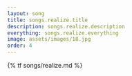 ```yaml
---
layout: song
title: songs.realize.title
description: songs.realize.description
everything: songs.realize.everything
image: assets/images/18.jpg
order: 4
---
```


{% tf songs/realize.md %}
